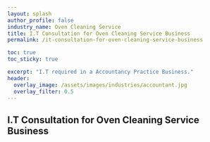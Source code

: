 ```yaml
---
layout: splash 
author_profile: false 
industry_name: Oven Cleaning Service
title: I.T Consultation for Oven Cleaning Service Business
permalink: /it-consultation-for-oven-cleaning-service-business

toc: true
toc_sticky: true

excerpt: "I.T required in a Accountancy Practice Business."
header:
  overlay_image: /assets/images/industries/accountant.jpg
  overlay_filter: 0.5 
---
```


## I.T Consultation for Oven Cleaning Service Business